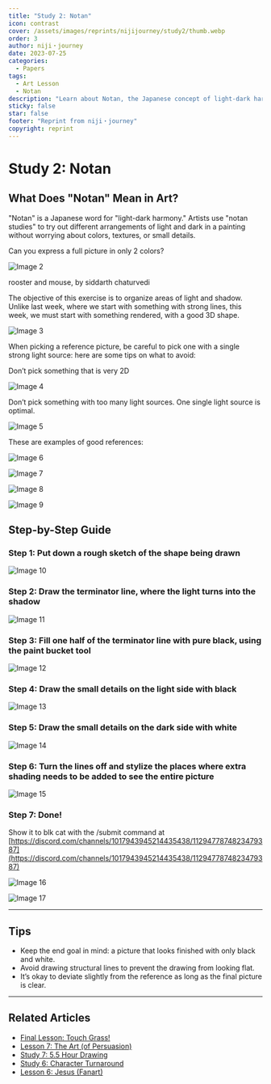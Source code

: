 ```yaml
---
title: "Study 2: Notan"
icon: contrast
cover: /assets/images/reprints/nijijourney/study2/thumb.webp
order: 3
author: niji・journey
date: 2023-07-25
categories:
  - Papers
tags:
  - Art Lesson
  - Notan
description: "Learn about Notan, the Japanese concept of light-dark harmony, and how to apply it in artistic compositions."
sticky: false
star: false
footer: "Reprint from niji・journey"
copyright: reprint
---
```


# Study 2: Notan

## What Does "Notan" Mean in Art?

"Notan" is a Japanese word for "light-dark harmony." Artists use "notan studies" to try out different arrangements of light and dark in a painting without worrying about colors, textures, or small details.

Can you express a full picture in only 2 colors?

![Image 2](/assets/images/reprints/nijijourney/study2/f7577f87-812e-46b6-83ff-98a24eb59a3e.jpeg)

rooster and mouse, by siddarth chaturvedi

The objective of this exercise is to organize areas of light and shadow. Unlike last week, where we start with something with strong lines, this week, we must start with something rendered, with a good 3D shape.

![Image 3](/assets/images/reprints/nijijourney/study2/5ba21de5-8f85-4fb3-a82a-e7285b167a57.jpeg)

When picking a reference picture, be careful to pick one with a single strong light source: here are some tips on what to avoid:

Don’t pick something that is very 2D

![Image 4](/assets/images/reprints/nijijourney/study2/64752e7c-982b-4511-81f0-7ceb6572ad41.jpeg)

Don’t pick something with too many light sources. One single light source is optimal.

![Image 5](/assets/images/reprints/nijijourney/study2/87fd6e6d-eb63-438d-aed3-a2f6f83704e0.jpeg)

These are examples of good references:

![Image 6](/assets/images/reprints/nijijourney/study2/50a4c7c7-ba0e-4589-9787-0536767f164b.jpeg)

![Image 7](/assets/images/reprints/nijijourney/study2/b785175d-589f-4230-a278-8bb851a439f9.jpeg)

![Image 8](/assets/images/reprints/nijijourney/study2/103aad7f-459d-440c-829c-982ee0410478.jpeg)

![Image 9](/assets/images/reprints/nijijourney/study2/c571da90-3739-48a2-82ae-5455b24d34fa.jpeg)

## Step-by-Step Guide

### Step 1: Put down a rough sketch of the shape being drawn

![Image 10](/assets/images/reprints/nijijourney/study2/63027211-fe2d-48ee-a203-8b7a9e479488.jpeg)

### Step 2: Draw the terminator line, where the light turns into the shadow

![Image 11](/assets/images/reprints/nijijourney/study2/e7251e51-bc29-4835-8d08-83ba1841237f.jpeg)

### Step 3: Fill one half of the terminator line with pure black, using the paint bucket tool

![Image 12](/assets/images/reprints/nijijourney/study2/a36e7f9c-811e-4d7a-a7d0-dd7a10c1f424.jpeg)

### Step 4: Draw the small details on the light side with black

![Image 13](/assets/images/reprints/nijijourney/study2/9792f98a-46a1-457e-939f-dbbc49042539.jpeg)

### Step 5: Draw the small details on the dark side with white

![Image 14](/assets/images/reprints/nijijourney/study2/70fa2665-fc04-4ad1-80f9-aaa9f0202a34.jpeg)

### Step 6: Turn the lines off and stylize the places where extra shading needs to be added to see the entire picture

![Image 15](/assets/images/reprints/nijijourney/study2/c6b43f83-66c5-42ea-a0e1-38b384bfe76a.jpeg)

### Step 7: Done!

Show it to blk cat with the /submit command at [https://discord.com/channels/1017943945214435438/1129477874823479387](https://discord.com/channels/1017943945214435438/1129477874823479387)

![Image 16](/assets/images/reprints/nijijourney/study2/40203fa1-5bca-47e4-ba40-78c46a126237.jpeg)

![Image 17](/assets/images/reprints/nijijourney/study2/97bb0469-f39c-416f-a9f3-2ea29111a727.jpeg)

---

## Tips

- Keep the end goal in mind: a picture that looks finished with only black and white.
- Avoid drawing structural lines to prevent the drawing from looking flat.
- It’s okay to deviate slightly from the reference as long as the final picture is clear.

---

## Related Articles

- [Final Lesson: Touch Grass!](https://nijijourney.com/blog/niji-final-lesson-touch-grass)
- [Lesson 7: The Art (of Persuasion)](https://nijijourney.com/blog/niji-lesson-7-the-art-of-persuasion)
- [Study 7: 5.5 Hour Drawing](https://nijijourney.com/blog/niji-study-7-5-5-hour-drawing)
- [Study 6: Character Turnaround](https://nijijourney.com/blog/niji-study-6-character-turnaround)
- [Lesson 6: Jesus (Fanart)](https://nijijourney.com/blog/niji-lesson-6-jesus-fanart)